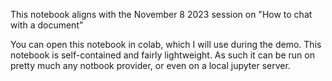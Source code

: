 This notebook aligns with the November 8 2023 session on "How to chat with a document"

You can open this notebook in colab, which I will use during the demo. This notebook is self-contained and fairly lightweight. As such it can be run on pretty much any notbook provider, or even on a local jupyter server.
